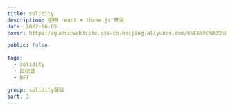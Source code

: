 ```yaml
---
title: solidity
description: 使用 react + three.js 开发
date: 2022-06-05
cover: https://guohuiweb3site.oss-cn-beijing.aliyuncs.com/6%E6%9C%885%E6%97%A5.png

public: false

tags:
  - solidity
  - 区块链
  - NFT

group: solidity基础
sort: 3
---
```

